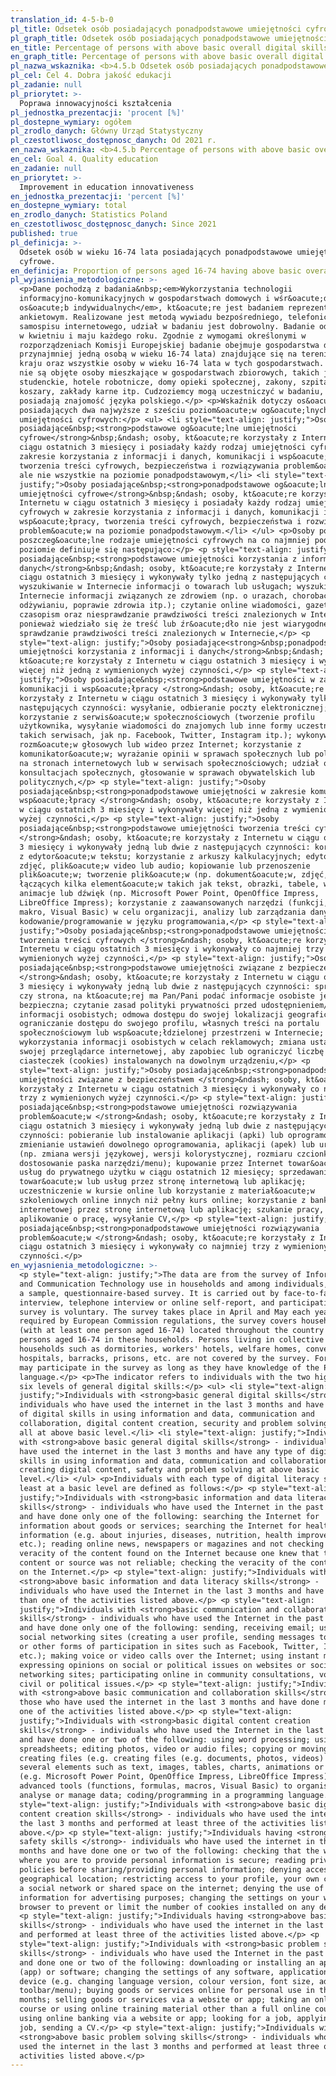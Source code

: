 ```yaml
---
translation_id: 4-5-b-0
pl_title: Odsetek osób posiadających ponadpodstawowe umiejętności cyfrowe
pl_graph_title: Odsetek osób posiadających ponadpodstawowe umiejętności cyfrowe
en_title: Percentage of persons with above basic overall digital skills
en_graph_title: Percentage of persons with above basic overall digital skills
pl_nazwa_wskaznika: <b>4.5.b Odsetek osób posiadających ponadpodstawowe umiejętności cyfrowe</b>
pl_cel: Cel 4. Dobra jakość edukacji
pl_zadanie: null
pl_priorytet: >-
  Poprawa innowacyjności kształcenia
pl_jednostka_prezentacji: 'procent [%]'
pl_dostepne_wymiary: ogółem
pl_zrodlo_danych: Główny Urząd Statystyczny
pl_czestotliwosc_dostępnosc_danych: Od 2021 r.
en_nazwa_wskaznika: <b>4.5.b Percentage of persons with above basic overall digital skills</b>
en_cel: Goal 4. Quality education
en_zadanie: null
en_priorytet: >-
  Improvement in education innovativeness
en_jednostka_prezentacji: 'percent [%]'
en_dostepne_wymiary: total
en_zrodlo_danych: Statistics Poland
en_czestotliwosc_dostępnosc_danych: Since 2021
published: true
pl_definicja: >-
  Odsetek osób w wieku 16-74 lata posiadających ponadpodstawowe umiejętności
  cyfrowe.
en_definicja: Proportion of persons aged 16-74 having above basic overall digital skills.
pl_wyjasnienia_metodologiczne: >-
  <p>Dane pochodzą z badania&nbsp;<em>Wykorzystania technologii
  informacyjno-komunikacyjnych w gospodarstwach domowych i wśr&oacute;d
  os&oacute;b indywidualnych</em>, kt&oacute;re jest badaniem reprezentacyjnym,
  ankietowym. Realizowane jest metodą wywiadu bezpośredniego, telefonicznego lub
  samospisu internetowego, udział w badaniu jest dobrowolny. Badanie odbywa się
  w kwietniu i maju każdego roku. Zgodnie z wymogami określonymi w
  rozporządzeniach Komisji Europejskiej badanie obejmuje gospodarstwa domowe (z
  przynajmniej jedną osobą w wieku 16-74 lata) znajdujące się na terenie całego
  kraju oraz wszystkie osoby w wieku 16-74 lata w tych gospodarstwach. Badaniem
  nie są objęte osoby mieszkające w gospodarstwach zbiorowych, takich jak: domy
  studenckie, hotele robotnicze, domy opieki społecznej, zakony, szpitale,
  koszary, zakłady karne itp. Cudzoziemcy mogą uczestniczyć w badaniu, o ile
  posiadają znajomość języka polskiego.</p> <p>Wskaźnik dotyczy os&oacute;b
  posiadających dwa najwyższe z sześciu poziom&oacute;w og&oacute;lnych
  umiejętności cyfrowych:</p> <ul> <li style="text-align: justify;">Osoby
  posiadające&nbsp;<strong>podstawowe og&oacute;lne umiejętności
  cyfrowe</strong>&nbsp;&ndash; osoby, kt&oacute;re korzystały z Internetu w
  ciągu ostatnich 3 miesięcy i posiadały każdy rodzaj umiejętności cyfrowych w
  zakresie korzystania z informacji i danych, komunikacji i wsp&oacute;łpracy,
  tworzenia treści cyfrowych, bezpieczeństwa i rozwiązywania problem&oacute;w,
  ale nie wszystkie na poziomie ponadpodstawowym,</li> <li style="text-align:
  justify;">Osoby posiadające&nbsp;<strong>ponadpodstawowe og&oacute;lne
  umiejętności cyfrowe</strong>&nbsp;&ndash; osoby, kt&oacute;re korzystały z
  Internetu w ciągu ostatnich 3 miesięcy i posiadały każdy rodzaj umiejętności
  cyfrowych w zakresie korzystania z informacji i danych, komunikacji i
  wsp&oacute;łpracy, tworzenia treści cyfrowych, bezpieczeństwa i rozwiązywania
  problem&oacute;w na poziomie ponadpodstawowym.</li> </ul> <p>Osoby posiadające
  poszczeg&oacute;lne rodzaje umiejętności cyfrowych na co najmniej podstawowym
  poziomie definiuje się następująco:</p> <p style="text-align: justify;">Osoby
  posiadające&nbsp;<strong>podstawowe umiejętności korzystania z informacji i
  danych</strong>&nbsp;&ndash; osoby, kt&oacute;re korzystały z Internetu w
  ciągu ostatnich 3 miesięcy i wykonywały tylko jedną z następujących czynności:
  wyszukiwanie w Internecie informacji o towarach lub usługach; wyszukiwanie w
  Internecie informacji związanych ze zdrowiem (np. o urazach, chorobach,
  odżywianiu, poprawie zdrowia itp.); czytanie online wiadomości, gazet lub
  czasopism oraz niesprawdzanie prawdziwości treści znalezionych w Internecie
  ponieważ wiedziało się że treść lub źr&oacute;dło nie jest wiarygodne;
  sprawdzanie prawdziwości treści znalezionych w Internecie,</p> <p
  style="text-align: justify;">Osoby posiadające<strong>&nbsp;ponadpodstawowe
  umiejętności korzystania z informacji i danych</strong>&nbsp;&ndash; osoby,
  kt&oacute;re korzystały z Internetu w ciągu ostatnich 3 miesięcy i wykonywały
  więcej niż jedną z wymienionych wyżej czynności,</p> <p style="text-align:
  justify;">Osoby posiadające&nbsp;<strong>podstawowe umiejętności w zakresie
  komunikacji i wsp&oacute;łpracy </strong>&ndash; osoby, kt&oacute;re
  korzystały z Internetu w ciągu ostatnich 3 miesięcy i wykonywały tylko jedną z
  następujących czynności: wysyłanie, odbieranie poczty elektronicznej;
  korzystanie z serwis&oacute;w społecznościowych (tworzenie profilu
  użytkownika, wysyłanie wiadomości do znajomych lub inne formy uczestnictwa w
  takich serwisach, jak np. Facebook, Twitter, Instagram itp.); wykonywanie
  rozm&oacute;w głosowych lub wideo przez Internet; korzystanie z
  komunikator&oacute;w; wyrażanie opinii w sprawach społecznych lub politycznych
  na stronach internetowych lub w serwisach społecznościowych; udział online w
  konsultacjach społecznych, głosowanie w sprawach obywatelskich lub
  politycznych,</p> <p style="text-align: justify;">Osoby
  posiadające&nbsp;<strong>ponadpodstawowe umiejętności w zakresie komunikacji i
  wsp&oacute;łpracy </strong>&ndash; osoby, kt&oacute;re korzystały z Internetu
  w ciągu ostatnich 3 miesięcy i wykonywały więcej niż jedną z wymienionych
  wyżej czynności,</p> <p style="text-align: justify;">Osoby
  posiadające&nbsp;<strong>podstawowe umiejętności tworzenia treści cyfrowych
  </strong>&ndash; osoby, kt&oacute;re korzystały z Internetu w ciągu ostatnich
  3 miesięcy i wykonywały jedną lub dwie z następujących czynności: korzystanie
  z edytor&oacute;w tekstu; korzystanie z arkuszy kalkulacyjnych; edytowanie
  zdjęć, plik&oacute;w video lub audio; kopiowanie lub przenoszenie
  plik&oacute;w; tworzenie plik&oacute;w (np. dokument&oacute;w, zdjęć, wideo)
  łączących kilka element&oacute;w takich jak tekst, obrazki, tabele, wykresy,
  animacje lub dźwięk (np. Microsoft Power Point, OpenOffice Impress,
  LibreOffice Impress); korzystanie z zaawansowanych narzędzi (funkcji, formuł,
  makro, Visual Basic) w celu organizacji, analizy lub zarządzania danymi;
  kodowanie/programowanie w języku programowania,</p> <p style="text-align:
  justify;">Osoby posiadające&nbsp;<strong>ponadpodstawowe umiejętności
  tworzenia treści cyfrowych </strong>&ndash; osoby, kt&oacute;re korzystały z
  Internetu w ciągu ostatnich 3 miesięcy i wykonywały co najmniej trzy z
  wymienionych wyżej czynności,</p> <p style="text-align: justify;">Osoby
  posiadające&nbsp;<strong>podstawowe umiejętności związane z bezpieczeństwem
  </strong>&ndash; osoby, kt&oacute;re korzystały z Internetu w ciągu ostatnich
  3 miesięcy i wykonywały jedną lub dwie z następujących czynności: sprawdzanie
  czy strona, na kt&oacute;rej ma Pan/Pani podać informacje osobiste jest
  bezpieczna; czytanie zasad polityki prywatności przed udostępnieniem/podaniem
  informacji osobistych; odmowa dostępu do swojej lokalizacji geograficznej;
  ograniczanie dostępu do swojego profilu, własnych treści na portalu
  społecznościowym lub wsp&oacute;łdzielonej przestrzeni w Internecie; odmowa
  wykorzystania informacji osobistych w celach reklamowych; zmiana ustawień w
  swojej przeglądarce internetowej, aby zapobiec lub ograniczyć liczbę
  ciasteczek (cookies) instalowanych na dowolnym urządzeniu,</p> <p
  style="text-align: justify;">Osoby posiadające&nbsp;<strong>ponadpodstawowe
  umiejętności związane z bezpieczeństwem </strong>&ndash; osoby, kt&oacute;re
  korzystały z Internetu w ciągu ostatnich 3 miesięcy i wykonywały co najmniej
  trzy z wymienionych wyżej czynności.</p> <p style="text-align: justify;">Osoby
  posiadające&nbsp;<strong>podstawowe umiejętności rozwiązywania
  problem&oacute;w </strong>&ndash; osoby, kt&oacute;re korzystały z Internetu w
  ciągu ostatnich 3 miesięcy i wykonywały jedną lub dwie z następujących
  czynności: pobieranie lub instalowanie aplikacji (apki) lub oprogramowania;
  zmienianie ustawień dowolnego oprogramowania, aplikacji (apek) lub urządzeń
  (np. zmiana wersji językowej, wersji kolorystycznej, rozmiaru czcionki,
  dostosowanie paska narzędzi/menu); kupowanie przez Internet towar&oacute;w lub
  usług do prywatnego użytku w ciągu ostatnich 12 miesięcy; sprzedawanie
  towar&oacute;w lub usług przez stronę internetową lub aplikację;
  uczestniczenie w kursie online lub korzystanie z materiał&oacute;w
  szkoleniowych online innych niż pełny kurs online; korzystanie z bankowości
  internetowej przez stronę internetową lub aplikację; szukanie pracy,
  aplikowanie o pracę, wysyłanie CV,</p> <p style="text-align: justify;">Osoby
  posiadające&nbsp;<strong>ponadpodstawowe umiejętności rozwiązywania
  problem&oacute;w </strong>&ndash; osoby, kt&oacute;re korzystały z Internetu w
  ciągu ostatnich 3 miesięcy i wykonywały co najmniej trzy z wymienionych wyżej
  czynności.</p>
en_wyjasnienia_metodologiczne: >-
  <p style="text-align: justify;">The data are from the survey of Information
  and Communication Technology use in households and among individuals, which is
  a sample, questionnaire-based survey. It is carried out by face-to-face
  interview, telephone interview or online self-report, and participation in the
  survey is voluntary. The survey takes place in April and May each year. As
  required by European Commission regulations, the survey covers households
  (with at least one person aged 16-74) located throughout the country and all
  persons aged 16-74 in these households. Persons living in collective
  households such as dormitories, workers' hotels, welfare homes, convents,
  hospitals, barracks, prisons, etc. are not covered by the survey. Foreigners
  may participate in the survey as long as they have knowledge of the Polish
  language.</p> <p>The indicator refers to individuals with the two highest of
  six levels of general digital skills:</p> <ul> <li style="text-align:
  justify;">Individuals with <strong>basic general digital skills</strong> -
  individuals who have used the internet in the last 3 months and have any type
  of digital skills in using information and data, communication and
  collaboration, digital content creation, security and problem solving, but not
  all at above basic level.</li> <li style="text-align: justify;">Individuals
  with <strong>above basic general digital skills</strong> - individuals who
  have used the internet in the last 3 months and have any type of digital
  skills in using information and data, communication and collaboration,
  creating digital content, safety and problem solving at above basic
  level.</li> </ul> <p>Individuals with each type of digital literacy skills at
  least at a basic level are defined as follows:</p> <p style="text-align:
  justify;">Individuals with <strong>basic information and data literacy
  skills</strong> - individuals who have used the Internet in the past 3 months
  and have done only one of the following: searching the Internet for
  information about goods or services; searching the Internet for health-related
  information (e.g. about injuries, diseases, nutrition, health improvement,
  etc.); reading online news, newspapers or magazines and not checking the
  veracity of the content found on the Internet because one knew that the
  content or source was not reliable; checking the veracity of the content found
  on the Internet.</p> <p style="text-align: justify;">Individuals with
  <strong>above basic information and data literacy skills</strong> -
  individuals who have used the Internet in the last 3 months and have done more
  than one of the activities listed above.</p> <p style="text-align:
  justify;">Individuals with <strong>basic communication and collaboration
  skills</strong> - individuals who have used the Internet in the past 3 months
  and have done only one of the following: sending, receiving email; using
  social networking sites (creating a user profile, sending messages to friends
  or other forms of participation in sites such as Facebook, Twitter, Instagram,
  etc.); making voice or video calls over the Internet; using instant messaging;
  expressing opinions on social or political issues on websites or social
  networking sites; participating online in community consultations, voting on
  civil or political issues.</p> <p style="text-align: justify;">Individuals
  with <strong>above basic communication and collaboration skills</strong> -
  those who have used the internet in the last 3 months and have done more than
  one of the activities listed above.</p> <p style="text-align:
  justify;">Individuals with <strong>basic digital content creation
  skills</strong> - individuals who have used the Internet in the last 3 months
  and have done one or two of the following: using word processing; using
  spreadsheets; editing photos, video or audio files; copying or moving files;
  creating files (e.g. creating files (e.g. documents, photos, videos) combining
  several elements such as text, images, tables, charts, animations or sound
  (e.g. Microsoft Power Point, OpenOffice Impress, LibreOffice Impress); using
  advanced tools (functions, formulas, macros, Visual Basic) to organise,
  analyse or manage data; coding/programming in a programming language.</p> <p
  style="text-align: justify;">Individuals with <strong>above basic digital
  content creation skills</strong> - individuals who have used the internet in
  the last 3 months and performed at least three of the activities listed
  above.</p> <p style="text-align: justify;">Individuals having <strong>basic
  safety skills </strong>- individuals who have used the internet in the last 3
  months and have done one or two of the following: checking that the website
  where you are to provide personal information is secure; reading privacy
  policies before sharing/providing personal information; denying access to your
  geographical location; restricting access to your profile, your own content on
  a social network or shared space on the internet; denying the use of personal
  information for advertising purposes; changing the settings on your web
  browser to prevent or limit the number of cookies installed on any device.</p>
  <p style="text-align: justify;">Individuals having <strong>above basic safety
  skills</strong> - individuals who have used the internet in the last 3 months
  and performed at least three of the activities listed above.</p> <p
  style="text-align: justify;">Individuals with <strong>basic problem solving
  skills</strong> - individuals who have used the Internet in the past 3 months
  and done one or two of the following: downloading or installing an application
  (app) or software; changing the settings of any software, application (app) or
  device (e.g. changing language version, colour version, font size, adjusting
  toolbar/menu); buying goods or services online for personal use in the last 12
  months; selling goods or services via a website or app; taking an online
  course or using online training material other than a full online course;
  using online banking via a website or app; looking for a job, applying for a
  job, sending a CV.</p> <p style="text-align: justify;">Individuals with
  <strong>above basic problem solving skills</strong> - individuals who have
  used the internet in the last 3 months and performed at least three of the
  activities listed above.</p>
---
```

